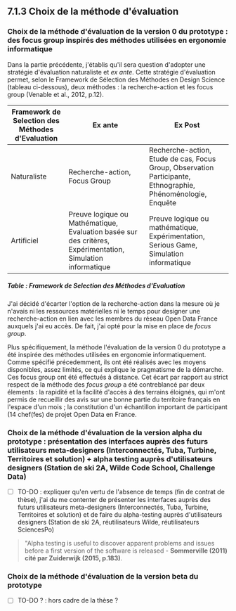## 7.1.3 Choix de la méthode d'évaluation

### Choix de la méthode d'évaluation de la version 0 du prototype : des focus group inspirés des méthodes utilisées en ergonomie informatique 

Dans la partie précédente, j'établis qu'il sera question d'adopter une stratégie d'évaluation naturaliste et _ex ante_. Cette stratégie d'évaluation permet, selon le Framework de Sélection des Méthodes en Design Science (tableau ci-dessous), deux méthodes : la recherche-action et les focus group (Venable et al., 2012, p.12). 

| Framework de Selection des Méthodes d'Evaluation | Ex ante                                                                                                     | Ex Post                                                                                                       |
|--------------------------------------------------|-------------------------------------------------------------------------------------------------------------|---------------------------------------------------------------------------------------------------------------|
| Naturaliste                                      | Recherche\-action, Focus Group                                                                              | Recherche\-action, Etude de cas, Focus Group, Observation Participante, Ethnographie, Phénoménologie, Enquête |
| Artificiel                                       | Preuve logique ou Mathématique, Evaluation basée sur des critères, Expérimentation, Simulation informatique | Preuve logique ou mathématique, Expérimentation, Serious Game, Simulation informatique                        |
##### Table : Framework de Selection des Méthodes d'Evaluation


J'ai décidé d'écarter l'option de la recherche-action dans la mesure où je n'avais ni les ressources matérielles ni le temps pour designer une recherche-action en lien avec les membres du réseau Open Data France auxquels j'ai eu accès. De fait, j'ai opté pour la mise en place de _focus group_.

Plus spécifiquement, la méthode l'évaluation de la version 0 du prototype a été inspirée des méthodes utilisées en ergonomie informatiquement. Comme spécifié précedemment, ils ont été réalisés avec les moyens disponibles, assez limités, ce qui explique le pragmatisme de la démarche. Ces focus group ont été effectués à distance. Cet écart par rapport au strict respect de la méthode des *focus group* a été contreblancé par deux élements : la rapidité et la facilité d'accès à des terrains éloignés, qui m'ont permis de recueillir des avis sur une bonne partie du territoire français en l'espace d'un mois ; la constitution d'un échantillon important de participant (14 chef(fes) de projet Open Data en France. 


### Choix de la méthode d'évaluation de la version alpha du prototype : présentation des interfaces auprès des futurs utilisateurs meta-designers (Interconnectés, Tuba, Turbine, Territoires et solution) + alpha testing  auprès d'utilisateurs designers (Station de ski 2A, Wilde Code School, Challenge Data)

- [ ] TO-DO : expliquer qu'en vertu de l'absence de temps (fin de contrat de thèse), j'ai du me contenter de présenter les interfaces auprès des futurs utilisateurs meta-designers (Interconnectés, Tuba, Turbine, Territoires et solution) et de faire du alpha-testing auprès d'utilisateurs designers (Station de ski 2A, réutilisateurs Wilde, réutilisateurs SciencesPo)

> "Alpha testing is useful to discover apparent problems and issues before a first version of the software is released - **Sommerville (2011) cité par Zuiderwijk (2015, p.183)**.

### Choix de la méthode d'évaluation de la version beta du prototype

- [ ] TO-DO ? : hors cadre de la thèse ?
